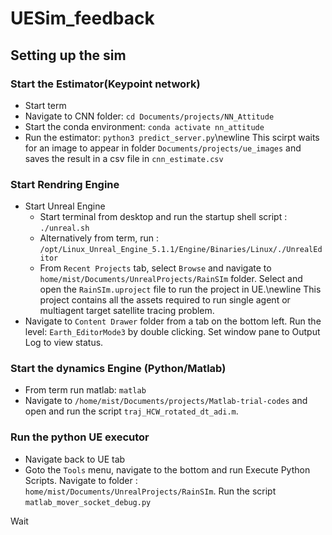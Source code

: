 # UESim_feedback

## Setting up the sim

### Start the Estimator(Keypoint network)
- Start term
- Navigate to CNN folder: `cd Documents/projects/NN_Attitude`
- Start the conda environment: `conda activate nn_attitude`
- Run the estimator: `python3 predict_server.py`\newline
This scirpt waits for an image to appear in folder `Documents/projects/ue_images` and saves the result in a csv file in `cnn_estimate.csv`
   
### Start Rendring Engine
- Start Unreal Engine
  - Start terminal from desktop and run the startup shell script : `./unreal.sh`
  - Alternatively from term, run : `/opt/Linux_Unreal_Engine_5.1.1/Engine/Binaries/Linux/./UnrealEditor`      
  - From `Recent Projects` tab, select `Browse` and navigate to `home/mist/Documents/UnrealProjects/RainSIm` folder. Select and open the `RainSIm.uproject` file to run the project in UE.\newline
This project contains all the assets required to run single agent or multiagent target satellite tracing problem.
- Navigate to `Content Drawer` folder from a tab on the bottom left. Run the level: `Earth_EditorMode3` by double clicking. Set window pane to Output Log to view status.

### Start the dynamics Engine (Python/Matlab)
- From term run matlab: `matlab`
- Navigate to `/home/mist/Documents/projects/Matlab-trial-codes` and open and run the script `traj_HCW_rotated_dt_adi.m`.

### Run the python UE executor
- Navigate back to UE tab
- Goto the `Tools` menu, navigate to the bottom and run Execute Python Scripts. Navigate to folder : `home/mist/Documents/UnrealProjects/RainSIm`. Run the script `matlab_mover_socket_debug.py`

Wait  
